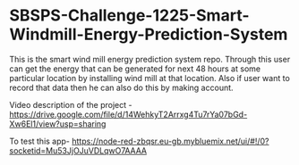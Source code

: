 # SBSPS-Challenge-1225-Smart-Windmill-Energy-Prediction-System
This is the smart wind mill energy prediction system repo.
Through this user can get the energy that can be generated for next 48 hours at some particular location by installing wind mill at that location. Also if user want to record that data then he can also do this by making account.

Video description of the project - https://drive.google.com/file/d/14WehkyT2Arrxg4Tu7rYa07bGd-Xw6El1/view?usp=sharing

To test this app- 
https://node-red-zbqsr.eu-gb.mybluemix.net/ui/#!/0?socketid=Mu53JjOJuVDLqwO7AAAA

